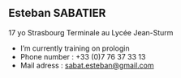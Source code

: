 ## Esteban SABATIER
17 yo
Strasbourg
Terminale au Lycée Jean-Sturm

<!--
**Tueur-dombres/Tueur-dombres** is a  _special_  repository because its `README.md` (this file) appears on my GitHub profile.
-->
- I’m currently training on prologin
- Phone number : +33 (0)7 76 37 33 13
- Mail adress : sabat.esteban@gmail.com
